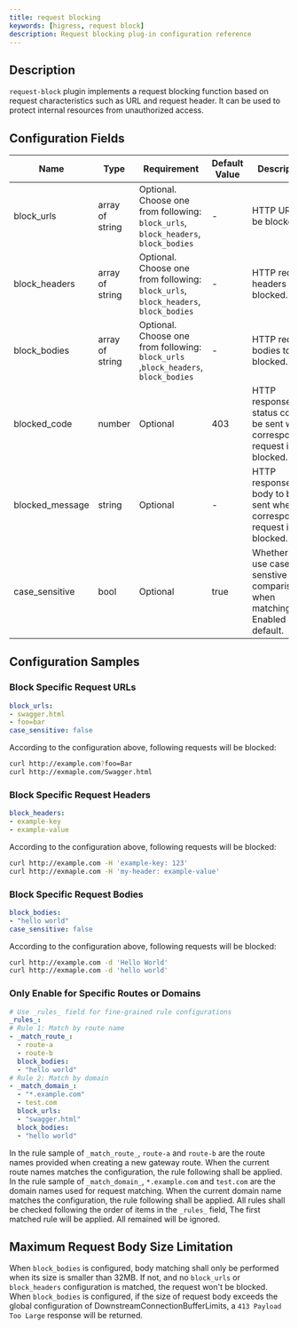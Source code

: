 ```yaml
---
title: request blocking
keywords: [higress, request block]
description: Request blocking plug-in configuration reference
---
```


## Description
`request-block` plugin implements a request blocking function based on request characteristics such as URL and request header. It can be used to protect internal resources from unauthorized access.

## Configuration Fields

| Name | Type | Requirement |  Default Value | Description |
| -------- | -------- | -------- | -------- | -------- |
|  block_urls     |  array of string     | Optional. Choose one from following: `block_urls`, `block_headers`, `block_bodies` |  -  |  HTTP URLs to be blocked. |
|  block_headers     |  array of string     | Optional. Choose one from following: `block_urls`, `block_headers`, `block_bodies` |  -  |  HTTP request headers to be blocked.  |
|  block_bodies     |  array of string     | Optional. Choose one from following: `block_urls` ,`block_headers`, `block_bodies` |  -  |  HTTP request bodies to be blocked.  |
|  blocked_code     |  number     |  Optional     |   403  |  HTTP response status code to be sent when corresponding request is blocked.  |
|  blocked_message     |  string     |  Optional   |   -  |  HTTP response body to be sent when corresponding request is blocked.   |
|  case_sensitive     |  bool     |  Optional     |   true  |  Whether to use case-senstive comparison when matching. Enabled by default.   |

## Configuration Samples

### Block Specific Request URLs
```yaml
block_urls:
- swagger.html
- foo=bar
case_sensitive: false
```

According to the configuration above, following requests will be blocked:

```bash
curl http://example.com?foo=Bar
curl http://exmaple.com/Swagger.html
```

### Block Specific Request Headers
```yaml
block_headers:
- example-key
- example-value
```

According to the configuration above, following requests will be blocked:

```bash
curl http://example.com -H 'example-key: 123'
curl http://exmaple.com -H 'my-header: example-value'
```

### Block Specific Request Bodies
```yaml
block_bodies:
- "hello world"
case_sensitive: false
```

According to the configuration above, following requests will be blocked:

```bash
curl http://example.com -d 'Hello World'
curl http://exmaple.com -d 'hello world'
```

### Only Enable for Specific Routes or Domains
```yaml
# Use _rules_ field for fine-grained rule configurations 
_rules_:
# Rule 1: Match by route name
- _match_route_:
  - route-a
  - route-b
  block_bodies: 
  - "hello world"
# Rule 2: Match by domain
- _match_domain_:
  - "*.example.com"
  - test.com
  block_urls: 
  - "swagger.html"
  block_bodies:
  - "hello world"
```
In the rule sample of `_match_route_`, `route-a` and `route-b` are the route names provided when creating a new gateway route. When the current route names matches the configuration, the rule following shall be applied.
In the rule sample of `_match_domain_`, `*.example.com` and `test.com` are the domain names used for request matching. When the current domain name matches the configuration, the rule following shall be applied.
All rules shall be checked following the order of items in the `_rules_` field, The first matched rule will be applied. All remained will be ignored.

## Maximum Request Body Size Limitation

When `block_bodies` is configured, body matching shall only be performed when its size is smaller than 32MB. If not, and no `block_urls` or `block_headers` configuration is matched, the request won't be blocked.
When `block_bodies` is configured, if the size of request body exceeds the global configuration of DownstreamConnectionBufferLimits, a ``413 Payload Too Large`` response will be returned.
